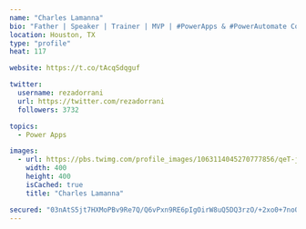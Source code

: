 ```yaml
---
name: "Charles Lamanna"
bio: "Father | Speaker | Trainer | MVP | #PowerApps & #PowerAutomate Community Super User | YouTuber Right-pointing triangle http://youtube.com/c/rezadorrani | Learn - Share - Clockwise rightwards and leftwards open circle arrows"
location: Houston, TX
type: "profile"
heat: 117

website: https://t.co/tAcqSdqguf

twitter:
  username: rezadorrani
  url: https://twitter.com/rezadorrani
  followers: 3732

topics:
  - Power Apps

images:
  - url: https://pbs.twimg.com/profile_images/1063114045270777856/qeT-jpWr_400x400.jpg
    width: 400
    height: 400
    isCached: true
    title: "Charles Lamanna"

secured: "03nAtS5jt7HXMoPBv9Re7Q/Q6vPxn9RE6pIgOirW8uQ5DQ3rzO/+2xo0+7noQjX18VWtrt1zYNea5F7eRnIEUcLs4jWUPPa2vxXWi1dvD8Ms5kw3xkp97/wDKvZkTbp+HEwK+6XzDApVBGbAl2I6EX8ce5EVIwU0iRqj/pVs7KVN68Hw2J0k3GtzRiXWeuj8p0ENWdqufz4hVyGIv6K3Lpv9c5FVwmi5/9Nl/SVkFdBE2a5p1mrIf3AcW+faNKaiOs5ygqyLuf2i3mSxgduQ69TrwCUqJiJA1U+Fr7iOAIAMSrxneQIeLFdUW8djYtoNDb/G9FcXwHXrabPxFVCcwM+pIUIxxBLeyTndSTfJdYtdIDML/Zc6nNjjfSr70AYnReXhwblqO+01o7wToKTEWTqA0RNbZLugXqRjj/6Twfo=;eLWU8KBK2tyZHjEiSfUyhQ=="
---
```


